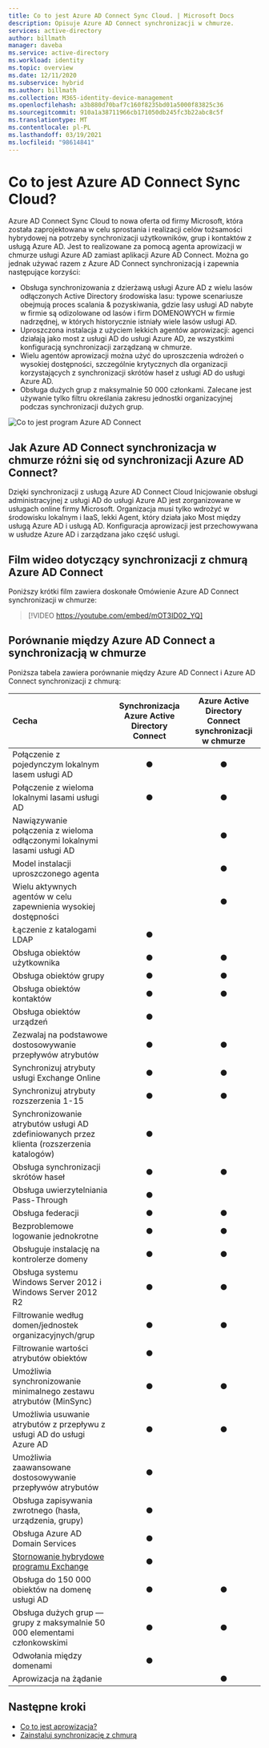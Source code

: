 ```yaml
---
title: Co to jest Azure AD Connect Sync Cloud. | Microsoft Docs
description: Opisuje Azure AD Connect synchronizacji w chmurze.
services: active-directory
author: billmath
manager: daveba
ms.service: active-directory
ms.workload: identity
ms.topic: overview
ms.date: 12/11/2020
ms.subservice: hybrid
ms.author: billmath
ms.collection: M365-identity-device-management
ms.openlocfilehash: a3b880d70baf7c160f8235bd01a5000f83825c36
ms.sourcegitcommit: 910a1a38711966cb171050db245fc3b22abc8c5f
ms.translationtype: MT
ms.contentlocale: pl-PL
ms.lasthandoff: 03/19/2021
ms.locfileid: "98614841"
---
```

# <a name="what-is-azure-ad-connect-cloud-sync"></a>Co to jest Azure AD Connect Sync Cloud?
Azure AD Connect Sync Cloud to nowa oferta od firmy Microsoft, która została zaprojektowana w celu sprostania i realizacji celów tożsamości hybrydowej na potrzeby synchronizacji użytkowników, grup i kontaktów z usługą Azure AD.  Jest to realizowane za pomocą agenta aprowizacji w chmurze usługi Azure AD zamiast aplikacji Azure AD Connect.  Można go jednak używać razem z Azure AD Connect synchronizacją i zapewnia następujące korzyści:
    
- Obsługa synchronizowania z dzierżawą usługi Azure AD z wielu lasów odłączonych Active Directory środowiska lasu: typowe scenariusze obejmują proces scalania & pozyskiwania, gdzie lasy usługi AD nabyte w firmie są odizolowane od lasów i firm DOMENOWYCH w firmie nadrzędnej, w których historycznie istniały wiele lasów usługi AD.
- Uproszczona instalacja z użyciem lekkich agentów aprowizacji: agenci działają jako most z usługi AD do usługi Azure AD, ze wszystkimi konfiguracją synchronizacji zarządzaną w chmurze. 
- Wielu agentów aprowizacji można użyć do uproszczenia wdrożeń o wysokiej dostępności, szczególnie krytycznych dla organizacji korzystających z synchronizacji skrótów haseł z usługi AD do usługi Azure AD.
- Obsługa dużych grup z maksymalnie 50 000 członkami. Zalecane jest używanie tylko filtru określania zakresu jednostki organizacyjnej podczas synchronizacji dużych grup.


![Co to jest program Azure AD Connect](media/what-is-cloud-sync/architecture-1.png)

## <a name="how-is-azure-ad-connect-cloud-sync-different-from-azure-ad-connect-sync"></a>Jak Azure AD Connect synchronizacja w chmurze różni się od synchronizacji Azure AD Connect?
Dzięki synchronizacji z usługą Azure AD Connect Cloud Inicjowanie obsługi administracyjnej z usługi AD do usługi Azure AD jest zorganizowane w usługach online firmy Microsoft. Organizacja musi tylko wdrożyć w środowisku lokalnym i IaaS, lekki Agent, który działa jako Most między usługą Azure AD i usługą AD. Konfiguracja aprowizacji jest przechowywana w usłudze Azure AD i zarządzana jako część usługi.

## <a name="azure-ad-connect-cloud-sync-video"></a>Film wideo dotyczący synchronizacji z chmurą Azure AD Connect
Poniższy krótki film zawiera doskonałe Omówienie Azure AD Connect synchronizacji w chmurze:

> [!VIDEO https://youtube.com/embed/mOT3ID02_YQ]


## <a name="comparison-between-azure-ad-connect-and-cloud-sync"></a>Porównanie między Azure AD Connect a synchronizacją w chmurze

Poniższa tabela zawiera porównanie między Azure AD Connect i Azure AD Connect synchronizacji z chmurą:

| Cecha | Synchronizacja Azure Active Directory Connect| Azure Active Directory Connect synchronizacji w chmurze |
|:--- |:---:|:---:|
|Połączenie z pojedynczym lokalnym lasem usługi AD|● |● |
| Połączenie z wieloma lokalnymi lasami usługi AD |● |● |
| Nawiązywanie połączenia z wieloma odłączonymi lokalnymi lasami usługi AD | |● |
| Model instalacji uproszczonego agenta | |● |
| Wielu aktywnych agentów w celu zapewnienia wysokiej dostępności | |● |
| Łączenie z katalogami LDAP|●| | 
| Obsługa obiektów użytkownika |● |● |
| Obsługa obiektów grupy |● |● |
| Obsługa obiektów kontaktów |● |● |
| Obsługa obiektów urządzeń |● | |
| Zezwalaj na podstawowe dostosowywanie przepływów atrybutów |● |● |
| Synchronizuj atrybuty usługi Exchange Online |● |● |
| Synchronizuj atrybuty rozszerzenia 1-15 |● |● |
| Synchronizowanie atrybutów usługi AD zdefiniowanych przez klienta (rozszerzenia katalogów) |● | |
| Obsługa synchronizacji skrótów haseł |●|●|
| Obsługa uwierzytelniania Pass-Through |●||
| Obsługa federacji |●|●|
| Bezproblemowe logowanie jednokrotne|● |●|
| Obsługuje instalację na kontrolerze domeny |● |● |
| Obsługa systemu Windows Server 2012 i Windows Server 2012 R2 |● |● |
| Filtrowanie według domen/jednostek organizacyjnych/grup |● |● |
| Filtrowanie wartości atrybutów obiektów |● | |
| Umożliwia synchronizowanie minimalnego zestawu atrybutów (MinSync) |● |● |
| Umożliwia usuwanie atrybutów z przepływu z usługi AD do usługi Azure AD |● |● |
| Umożliwia zaawansowane dostosowywanie przepływów atrybutów |● | |
| Obsługa zapisywania zwrotnego (hasła, urządzenia, grupy) |● | |
| Obsługa Azure AD Domain Services|● | |
| [Stornowanie hybrydowe programu Exchange](../hybrid/reference-connect-sync-attributes-synchronized.md#exchange-hybrid-writeback) |● | |
| Obsługa do 150 000 obiektów na domenę usługi AD |● |● |
| Obsługa dużych grup — grupy z maksymalnie 50 000 elementami członkowskimi |● |● |
| Odwołania między domenami|● | |
| Aprowizacja na żądanie| |● |

## <a name="next-steps"></a>Następne kroki 

- [Co to jest aprowizacja?](what-is-provisioning.md)
- [Zainstaluj synchronizację z chmurą](how-to-install.md)
